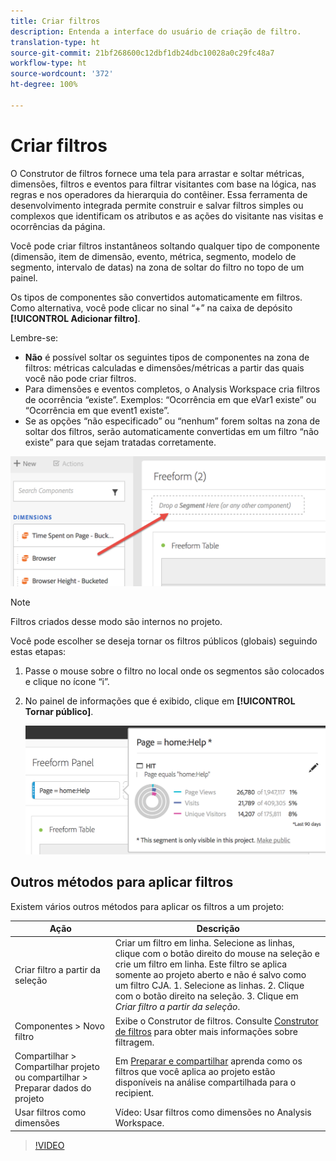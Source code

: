 ```yaml
---
title: Criar filtros
description: Entenda a interface do usuário de criação de filtro.
translation-type: ht
source-git-commit: 21bf268600c12dbf1db24dbc10028a0c29fc48a7
workflow-type: ht
source-wordcount: '372'
ht-degree: 100%

---
```



# Criar filtros

O Construtor de filtros fornece uma tela para arrastar e soltar métricas, dimensões, filtros e eventos para filtrar visitantes com base na lógica, nas regras e nos operadores da hierarquia do contêiner. Essa ferramenta de desenvolvimento integrada permite construir e salvar filtros simples ou complexos que identificam os atributos e as ações do visitante nas visitas e ocorrências da página.

Você pode criar filtros instantâneos soltando qualquer tipo de componente (dimensão, item de dimensão, evento, métrica, segmento, modelo de segmento, intervalo de datas) na zona de soltar do filtro no topo de um painel.

Os tipos de componentes são convertidos automaticamente em filtros. Como alternativa, você pode clicar no sinal “+” na caixa de depósito **[!UICONTROL Adicionar filtro]**.

Lembre-se:

* **Não** é possível soltar os seguintes tipos de componentes na zona de filtros: métricas calculadas e dimensões/métricas a partir das quais você não pode criar filtros.
* Para dimensões e eventos completos, o Analysis Workspace cria filtros de ocorrência “existe”. Exemplos: “Ocorrência em que eVar1 existe” ou “Ocorrência em que event1 existe”.
* Se as opções “não especificado” ou “nenhum” forem soltas na zona de soltar dos filtros, serão automaticamente convertidas em um filtro “não existe” para que sejam tratadas corretamente.

![](assets/segment-dropzone.png)

>[!NOTE]
>
>Filtros criados desse modo são internos no projeto.

Você pode escolher se deseja tornar os filtros públicos (globais) seguindo estas etapas:

1. Passe o mouse sobre o filtro no local onde os segmentos são colocados e clique no ícone “i”.
1. No painel de informações que é exibido, clique em **[!UICONTROL Tornar público]**.

   ![](assets/segment-info.png)

## Outros métodos para aplicar filtros

Existem vários outros métodos para aplicar os filtros a um projeto:

| Ação | Descrição |
|--- |--- |
| Criar filtro a partir da seleção | Criar um filtro em linha. Selecione as linhas, clique com o botão direito do mouse na seleção e crie um filtro em linha. Este filtro se aplica somente ao projeto aberto e não é salvo como um filtro CJA. 1. Selecione as linhas.  2. Clique com o botão direito na seleção.  3. Clique em *Criar filtro a partir da seleção*. |
| Componentes > Novo filtro | Exibe o Construtor de filtros. Consulte [Construtor de filtros](https://docs.adobe.com/content/help/pt-BR/analytics/components/segmentation/segmentation-workflow/seg-build.html) para obter mais informações sobre filtragem. |
| Compartilhar > Compartilhar projeto ou compartilhar > Preparar dados do projeto | Em [Preparar e compartilhar](https://docs.adobe.com/content/help/pt-BR/analytics/analyze/analysis-workspace/curate-share/curate.html#concept_4A9726927E7C44AFA260E2BB2721AFC6) aprenda como os filtros que você aplica ao projeto estão disponíveis na análise compartilhada para o recipient. |
| Usar filtros como dimensões | Vídeo: Usar filtros como dimensões no Analysis Workspace. |

>[!VIDEO](https://video.tv.adobe.com/v/23974?captions=por_br)
